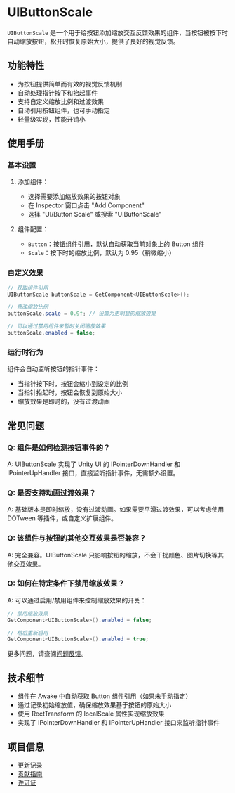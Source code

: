# UIButtonScale

`UIButtonScale` 是一个用于给按钮添加缩放交互反馈效果的组件，当按钮被按下时自动缩放按钮，松开时恢复原始大小，提供了良好的视觉反馈。

## 功能特性

- 为按钮提供简单而有效的视觉反馈机制
- 自动处理指针按下和抬起事件
- 支持自定义缩放比例和过渡效果
- 自动引用按钮组件，也可手动指定
- 轻量级实现，性能开销小

## 使用手册

### 基本设置

1. 添加组件：
   - 选择需要添加缩放效果的按钮对象
   - 在 Inspector 窗口点击 "Add Component"
   - 选择 "UI/Button Scale" 或搜索 "UIButtonScale"

2. 组件配置：
   - `Button`：按钮组件引用，默认自动获取当前对象上的 Button 组件
   - `Scale`：按下时的缩放比例，默认为 0.95（稍微缩小）

### 自定义效果

```csharp
// 获取组件引用
UIButtonScale buttonScale = GetComponent<UIButtonScale>();

// 修改缩放比例
buttonScale.scale = 0.9f; // 设置为更明显的缩放效果

// 可以通过禁用组件来暂时关闭缩放效果
buttonScale.enabled = false;
```

### 运行时行为

组件会自动监听按钮的指针事件：
- 当指针按下时，按钮会缩小到设定的比例
- 当指针抬起时，按钮会恢复到原始大小
- 缩放效果是即时的，没有过渡动画

## 常见问题

### Q: 组件是如何检测按钮事件的？

A: UIButtonScale 实现了 Unity UI 的 IPointerDownHandler 和 IPointerUpHandler 接口，直接监听指针事件，无需额外设置。

### Q: 是否支持动画过渡效果？

A: 基础版本是即时缩放，没有过渡动画。如果需要平滑过渡效果，可以考虑使用 DOTween 等插件，或自定义扩展组件。

### Q: 该组件与按钮的其他交互效果是否兼容？

A: 完全兼容。UIButtonScale 只影响按钮的缩放，不会干扰颜色、图片切换等其他交互效果。

### Q: 如何在特定条件下禁用缩放效果？

A: 可以通过启用/禁用组件来控制缩放效果的开关：

```csharp
// 禁用缩放效果
GetComponent<UIButtonScale>().enabled = false;

// 稍后重新启用
GetComponent<UIButtonScale>().enabled = true;
```

更多问题，请查阅[问题反馈](../CONTRIBUTING.md#问题反馈)。

## 技术细节

- 组件在 Awake 中自动获取 Button 组件引用（如果未手动指定）
- 通过记录初始缩放值，确保缩放效果基于按钮的原始大小
- 使用 RectTransform 的 localScale 属性实现缩放效果
- 实现了 IPointerDownHandler 和 IPointerUpHandler 接口来监听指针事件

## 项目信息

- [更新记录](../CHANGELOG.md)
- [贡献指南](../CONTRIBUTING.md)
- [许可证](../LICENSE)
